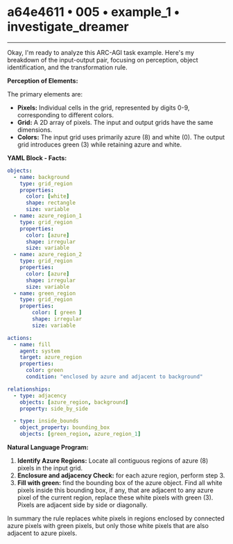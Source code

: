 # a64e4611 • 005 • example_1 • investigate_dreamer

---
Okay, I'm ready to analyze this ARC-AGI task example. Here's my breakdown of the input-output pair, focusing on perception, object identification, and the transformation rule.

**Perception of Elements:**

The primary elements are:

*   **Pixels:** Individual cells in the grid, represented by digits 0-9, corresponding to different colors.
*   **Grid:** A 2D array of pixels. The input and output grids have the same dimensions.
*   **Colors:** The input grid uses primarily azure (8) and white (0). The output grid introduces green (3) while retaining azure and white.

**YAML Block - Facts:**



```yaml
objects:
  - name: background
    type: grid_region
    properties:
      color: [white]
      shape: rectangle
      size: variable
  - name: azure_region_1
    type: grid_region
    properties:
      color: [azure]
      shape: irregular
      size: variable
  - name: azure_region_2
    type: grid_region
    properties:
      color: [azure]
      shape: irregular
      size: variable
  - name: green_region
    type: grid_region
    properties:
        color: [ green ]
        shape: irregular
        size: variable

actions:
  - name: fill
    agent: system
    target: azure_region
    properties:
      color: green
      condition: "enclosed by azure and adjacent to background"

relationships:
  - type: adjacency
    objects: [azure_region, background]
    property: side_by_side

  - type: inside_bounds
    object_property: bounding_box
    objects: [green_region, azure_region_1]

```



**Natural Language Program:**

1.  **Identify Azure Regions:** Locate all contiguous regions of azure (8) pixels in the input grid.
2.  **Enclosure and adjacency Check:** for each azure region, perform step 3.
3.  **Fill with green:** find the bounding box of the azure object. Find all white
    pixels inside this bounding box, if any, that are adjacent to any azure
    pixel of the current region, replace these white pixels with green (3).
    Pixels are adjacent side by side or diagonally.

In summary the rule replaces white pixels in regions enclosed by connected azure
pixels with green pixels, but only those white pixels that are also adjacent to
azure pixels.

